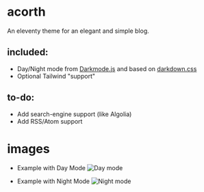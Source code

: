 # acorth
An eleventy theme for an elegant and simple blog.

## included:
- Day/Night mode from [Darkmode.js](#) and based on [darkdown.css](#)
- Optional Tailwind "support"

## to-do:
- Add search-engine support (like Algolia)
- Add RSS/Atom support

# images
- Example with Day Mode
![Day mode](https://imgur.com/4bdXYfE)

- Example with Night Mode
![Night mode](https://imgur.com/6yzbPmI)
